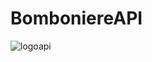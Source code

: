 # BomboniereAPI
 
![logoapi](https://user-images.githubusercontent.com/89221267/144911680-00e97979-804d-468b-9c3e-44bc2864f45a.png)
